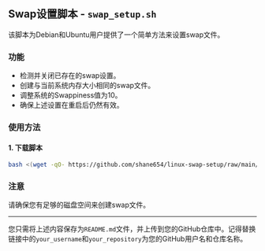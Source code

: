 ## Swap设置脚本 - `swap_setup.sh`

该脚本为Debian和Ubuntu用户提供了一个简单方法来设置swap文件。

### 功能

- 检测并关闭已存在的swap设置。
- 创建与当前系统内存大小相同的swap文件。
- 调整系统的Swappiness值为10。
- 确保上述设置在重启后仍然有效。

### 使用方法

#### 1. 下载脚本

```bash
bash <(wget -qO- https://github.com/shane654/linux-swap-setup/raw/main/swap_setup.sh)
```

### 注意

请确保您有足够的磁盘空间来创建swap文件。

---

您只需将上述内容保存为`README.md`文件，并上传到您的GitHub仓库中。记得替换链接中的`your_username`和`your_repository`为您的GitHub用户名和仓库名称。
